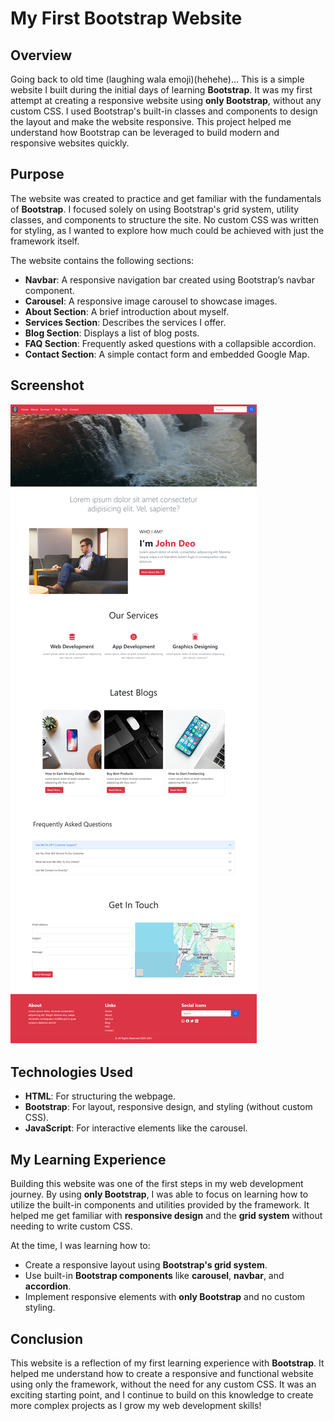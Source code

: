 # My First Bootstrap Website

## Overview

Going back to old time (laughing wala emoji)(hehehe)...
This is a simple website I built during the initial days of learning **Bootstrap**. It was my first attempt at creating a responsive website using **only Bootstrap**, without any custom CSS. I used Bootstrap's built-in classes and components to design the layout and make the website responsive. This project helped me understand how Bootstrap can be leveraged to build modern and responsive websites quickly.

## Purpose

The website was created to practice and get familiar with the fundamentals of **Bootstrap**. I focused solely on using Bootstrap's grid system, utility classes, and components to structure the site. No custom CSS was written for styling, as I wanted to explore how much could be achieved with just the framework itself.

The website contains the following sections:

- **Navbar**: A responsive navigation bar created using Bootstrap’s navbar component.
- **Carousel**: A responsive image carousel to showcase images.
- **About Section**: A brief introduction about myself.
- **Services Section**: Describes the services I offer.
- **Blog Section**: Displays a list of blog posts.
- **FAQ Section**: Frequently asked questions with a collapsible accordion.
- **Contact Section**: A simple contact form and embedded Google Map.

## Screenshot

![screenshot](ss.png)

## Technologies Used

- **HTML**: For structuring the webpage.
- **Bootstrap**: For layout, responsive design, and styling (without custom CSS).
- **JavaScript**: For interactive elements like the carousel.

## My Learning Experience

Building this website was one of the first steps in my web development journey. By using **only Bootstrap**, I was able to focus on learning how to utilize the built-in components and utilities provided by the framework. It helped me get familiar with **responsive design** and the **grid system** without needing to write custom CSS.

At the time, I was learning how to:

- Create a responsive layout using **Bootstrap's grid system**.
- Use built-in **Bootstrap components** like **carousel**, **navbar**, and **accordion**.
- Implement responsive elements with **only Bootstrap** and no custom styling.

## Conclusion

This website is a reflection of my first learning experience with **Bootstrap**. It helped me understand how to create a responsive and functional website using only the framework, without the need for any custom CSS. It was an exciting starting point, and I continue to build on this knowledge to create more complex projects as I grow my web development skills!
